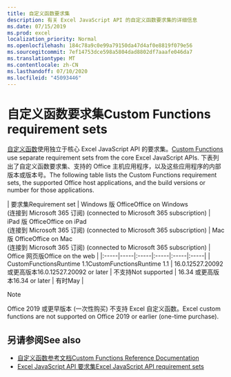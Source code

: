 ```yaml
---
title: 自定义函数要求集
description: 有关 Excel JavaScript API 的自定义函数要求集的详细信息
ms.date: 07/15/2019
ms.prod: excel
localization_priority: Normal
ms.openlocfilehash: 184c78a9c0e99a79150da47d4af0e8819f079e56
ms.sourcegitcommit: 7ef14753dce598a5804dad8802df7aaafe046da7
ms.translationtype: MT
ms.contentlocale: zh-CN
ms.lasthandoff: 07/10/2020
ms.locfileid: "45093446"
---
```

# <a name="custom-functions-requirement-sets"></a><span data-ttu-id="c9c24-103">自定义函数要求集</span><span class="sxs-lookup"><span data-stu-id="c9c24-103">Custom Functions requirement sets</span></span>

<span data-ttu-id="c9c24-104">[自定义函数](./custom-functions-overview.md)使用独立于核心 Excel JavaScript API 的要求集。</span><span class="sxs-lookup"><span data-stu-id="c9c24-104">[Custom Functions](./custom-functions-overview.md) use separate requirement sets from the core Excel JavaScript APIs.</span></span> <span data-ttu-id="c9c24-105">下表列出了自定义函数要求集、支持的 Office 主机应用程序，以及这些应用程序的内部版本或版本号。</span><span class="sxs-lookup"><span data-stu-id="c9c24-105">The following table lists the Custom Functions requirement sets, the supported Office host applications, and the build versions or number for those applications.</span></span>

|  <span data-ttu-id="c9c24-106">要求集</span><span class="sxs-lookup"><span data-stu-id="c9c24-106">Requirement set</span></span>  |  <span data-ttu-id="c9c24-107">Windows 版 Office</span><span class="sxs-lookup"><span data-stu-id="c9c24-107">Office on Windows</span></span><br><span data-ttu-id="c9c24-108"> (连接到 Microsoft 365 订阅) </span><span class="sxs-lookup"><span data-stu-id="c9c24-108">(connected to Microsoft 365 subscription)</span></span>  |  <span data-ttu-id="c9c24-109">iPad 版 Office</span><span class="sxs-lookup"><span data-stu-id="c9c24-109">Office on iPad</span></span><br><span data-ttu-id="c9c24-110"> (连接到 Microsoft 365 订阅) </span><span class="sxs-lookup"><span data-stu-id="c9c24-110">(connected to Microsoft 365 subscription)</span></span>  |  <span data-ttu-id="c9c24-111">Mac 版 Office</span><span class="sxs-lookup"><span data-stu-id="c9c24-111">Office on Mac</span></span><br><span data-ttu-id="c9c24-112"> (连接到 Microsoft 365 订阅) </span><span class="sxs-lookup"><span data-stu-id="c9c24-112">(connected to Microsoft 365 subscription)</span></span>  | <span data-ttu-id="c9c24-113">Office 网页版</span><span class="sxs-lookup"><span data-stu-id="c9c24-113">Office on the web</span></span> |
|:-----|-----|:-----|:-----|:-----|:-----|
| <span data-ttu-id="c9c24-114">CustomFunctionsRuntime 1.1</span><span class="sxs-lookup"><span data-stu-id="c9c24-114">CustomFunctionsRuntime 1.1</span></span> | <span data-ttu-id="c9c24-115">16.0.12527.20092 或更高版本</span><span class="sxs-lookup"><span data-stu-id="c9c24-115">16.0.12527.20092 or later</span></span> | <span data-ttu-id="c9c24-116">不支持</span><span class="sxs-lookup"><span data-stu-id="c9c24-116">Not supported</span></span> | <span data-ttu-id="c9c24-117">16.34 或更高版本</span><span class="sxs-lookup"><span data-stu-id="c9c24-117">16.34 or later</span></span> | <span data-ttu-id="c9c24-118">有时</span><span class="sxs-lookup"><span data-stu-id="c9c24-118">May</span></span> |

> [!NOTE]
> <span data-ttu-id="c9c24-119">Office 2019 或更早版本 (一次性购买) 不支持 Excel 自定义函数。</span><span class="sxs-lookup"><span data-stu-id="c9c24-119">Excel custom functions are not supported on Office 2019 or earlier (one-time purchase).</span></span>

## <a name="see-also"></a><span data-ttu-id="c9c24-120">另请参阅</span><span class="sxs-lookup"><span data-stu-id="c9c24-120">See also</span></span>

- [<span data-ttu-id="c9c24-121">自定义函数参考文档</span><span class="sxs-lookup"><span data-stu-id="c9c24-121">Custom Functions Reference Documentation</span></span>](/javascript/api/custom-functions-runtime)
- [<span data-ttu-id="c9c24-122">Excel JavaScript API 要求集</span><span class="sxs-lookup"><span data-stu-id="c9c24-122">Excel JavaScript API requirement sets</span></span>](../reference/requirement-sets/excel-api-requirement-sets.md)
